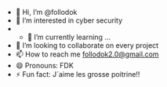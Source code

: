- 👋 Hi, I’m @follodok
- 👀 I’m interested in cyber security
- - 🌱 I’m currently learning ...
- 💞️ I’m looking to collaborate on every project
- 📫 How to reach me follodok2.0@gmail.com
- 😄 Pronouns: FDK
- ⚡ Fun fact: J´aime les grosse poitrine!!

<!---
follodok/follodok is a ✨ special ✨ repository because its `README.md` (this file) appears on your GitHub profile.
You can click the Preview link to take a look at your changes.
--->
